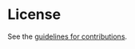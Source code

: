 # License

See the
[guidelines for contributions](https://github.com/martinthomson/postel-was-wrong/blob/master/CONTRIBUTING.md).
